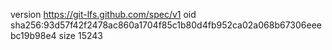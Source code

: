 version https://git-lfs.github.com/spec/v1
oid sha256:93d57f42f2478ac860a1704f85c1b80d4fb952ca02a068b67306eeebc19b98e4
size 15243
